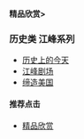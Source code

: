 #### 精品欣赏>
### 历史类 江峰系列
- [历史上的今天](https://summer200.github.io/content/JiangFeng/JF001)
- [江峰剧场](https://summer200.github.io/content/JiangFeng/JF002)
- [缔造美国](https://summer200.github.io/content/JiangFeng/JF005)




#### 推荐点击
- [精品欣赏](https://summer200.github.io/content/main)

